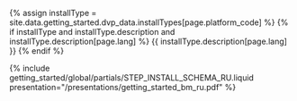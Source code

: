 {% assign installType = site.data.getting_started.dvp_data.installTypes[page.platform_code] %}
{% if installType and installType.description and installType.description[page.lang] %}
  {{ installType.description[page.lang] }}
{% endif %}

{% include getting_started/global/partials/STEP_INSTALL_SCHEMA_RU.liquid presentation="/presentations/getting_started_bm_ru.pdf" %}

<!-- Source: https://docs.google.com/presentation/d/12Ep9k0jb1niU1NSviYRYm2-UUZFLtLBPjf-HO0NIn_k/ -->
